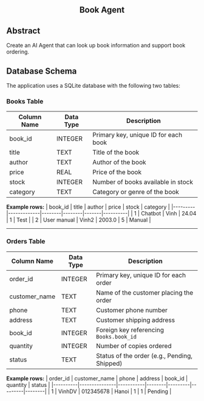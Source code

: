 <div align="center">
<h2>Book Agent</h2>
</div>

## Abstract
Create an AI Agent that can look up book information and support book ordering.

## Database Schema

The application uses a SQLite database with the following two tables:

### Books Table
| Column Name | Data Type | Description |
|-------------|-----------|-------------|
| book_id     | INTEGER   | Primary key, unique ID for each book |
| title       | TEXT      | Title of the book |
| author      | TEXT      | Author of the book |
| price       | REAL      | Price of the book |
| stock       | INTEGER   | Number of books available in stock |
| category    | TEXT      | Category or genre of the book |

**Example rows:**
| book_id | title        | author | price  | stock | category |
|---------|-------------|--------|--------|-------|----------|
| 1       | Chatbot      | Vinh   | 24.04  | 1     | Test     |
| 2       | User manual  | Vinh2  | 2003.0 | 5     | Manual   |

---

### Orders Table
| Column Name    | Data Type | Description |
|----------------|-----------|-------------|
| order_id       | INTEGER   | Primary key, unique ID for each order |
| customer_name  | TEXT      | Name of the customer placing the order |
| phone          | TEXT      | Customer phone number |
| address        | TEXT      | Customer shipping address |
| book_id        | INTEGER   | Foreign key referencing `Books.book_id` |
| quantity       | INTEGER   | Number of copies ordered |
| status         | TEXT      | Status of the order (e.g., Pending, Shipped) |

**Example rows:**
| order_id | customer_name | phone      | address | book_id | quantity | status |
|----------|---------------|-----------|--------|---------|---------|--------|
| 1        | VinhDV        | 012345678 | Hanoi  | 1       | 1       | Pending |
